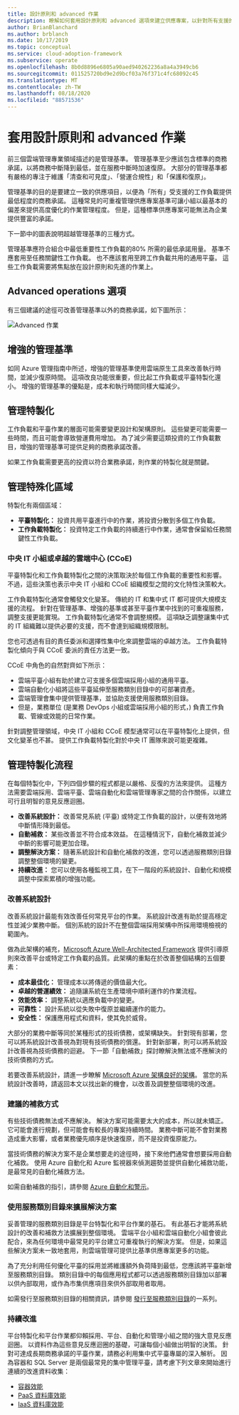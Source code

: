 ```yaml
---
title: 設計原則和 advanced 作業
description: 瞭解如何套用設計原則和 advanced 選項來建立供應專案，以針對所有支援的工作負載提供最低程度的商務承諾。
author: BrianBlanchard
ms.author: brblanch
ms.date: 10/17/2019
ms.topic: conceptual
ms.service: cloud-adoption-framework
ms.subservice: operate
ms.openlocfilehash: 8b0d8896e6805a90aed940262236a8a4a3949cb6
ms.sourcegitcommit: 011525720bd9e2d9bcf03a76f371c4fc68092c45
ms.translationtype: MT
ms.contentlocale: zh-TW
ms.lasthandoff: 08/18/2020
ms.locfileid: "88571536"
---
```

# <a name="apply-design-principles-and-advanced-operations"></a>套用設計原則和 advanced 作業

前三個雲端管理專業領域描述的是管理基準。 管理基準至少應該包含標準的商務承諾，以將商務中斷降到最低，並在服務中斷時加速復原。 大部分的管理基準都有嚴格的專注于維護「清查和可見度」、「營運合規性」和「保護和復原」。

管理基準的目的是要建立一致的供應項目，以便為「所有」受支援的工作負載提供最低程度的商務承諾。 這種常見的可重複管理供應專案基準可讓小組以最基本的偏差來提供高度優化的作業管理程度。 但是，這種標準供應專案可能無法為企業提供豐富的承諾。

下一節中的圖表說明超越管理基準的三種方式。

管理基準應符合組合中最低重要性工作負載的80% 所需的最低承諾用量。 基準不應套用至任務關鍵性工作負載。 也不應該套用至跨工作負載共用的通用平臺。 這些工作負載需要將焦點放在設計原則和先進的作業上。

## <a name="advanced-operations-options"></a>Advanced operations 選項

有三個建議的途徑可改善管理基準以外的商務承諾，如下圖所示：

![Advanced 作業](../_images/manage/beyond-the-baseline.png)

## <a name="enhanced-management-baseline"></a>增強的管理基準

如同 Azure 管理指南中所述，增強的管理基準使用雲端原生工具來改善執行時間，並減少復原時間。 這項改良功能很重要，但比起工作負載或平臺特製化還小。 增強的管理基準的優點是，成本和執行時間同樣大幅減少。

## <a name="management-specialization"></a>管理特製化

工作負載和平臺作業的層面可能需要變更設計和架構原則。 這些變更可能需要一些時間，而且可能會導致營運費用增加。 為了減少需要這類投資的工作負載數目，增強的管理基準可提供足夠的商務承諾改善。

如果工作負載需要更高的投資以符合業務承諾，則作業的特製化就是關鍵。

## <a name="areas-of-management-specialization"></a>管理特殊化區域

特製化有兩個區域：

- **平臺特製化：** 投資共用平臺進行中的作業，將投資分散到多個工作負載。
- **工作負載特製化：** 投資特定工作負載的持續進行中作業，通常會保留給任務關鍵性工作負載。

### <a name="central-it-team-or-cloud-center-of-excellence-ccoe"></a>中央 IT 小組或卓越的雲端中心 (CCoE) 

平臺特製化和工作負載特製化之間的決策取決於每個工作負載的重要性和影響。 不過，這些決策也表示中央 IT 小組和 CCoE 組織模型之間的文化特性決策較大。

工作負載特製化通常會觸發文化變革。 傳統的 IT 和集中式 IT 都可提供大規模支援的流程。 針對在管理基準、增強的基準或甚至平臺作業中找到的可重複服務，調整支援更能實現。 工作負載特製化通常不會調整規模。 這項缺乏調整讓集中式的 IT 組織難以提供必要的支援，而不會達到組織規模限制。

您也可透過有目的責任委派和選擇性集中化來調整雲端的卓越方法。 工作負載特製化傾向于與 CCoE 委派的責任方法更一致。

CCoE 中角色的自然對齊如下所示：

- 雲端平臺小組有助於建立可支援多個雲端採用小組的通用平臺。
- 雲端自動化小組將這些平臺延伸至服務類別目錄中的可部署資產。
- 雲端管理會集中提供管理基準，並協助支援使用服務類別目錄。
- 但是，業務單位 (是業務 DevOps 小組或雲端採用小組的形式，) 負責工作負載、管線或效能的日常作業。

針對調整管理領域，中央 IT 小組和 CCoE 模型通常可以在平臺特製化上提供，但文化變革也不甚。 提供工作負載特製化對於中央 IT 團隊來說可能更複雜。

## <a name="management-specialization-processes"></a>管理特製化流程

在每個特製化中，下列四個步驟的程式都是以嚴格、反復的方法來提供。 這種方法需要雲端採用、雲端平臺、雲端自動化和雲端管理專家之間的合作關係，以建立可行且明智的意見反應迴圈。

- **改善系統設計：** 改善常見系統 (平臺) 或特定工作負載的設計，以便有效地將中斷情形降到最低。
- **自動補救：** 某些改善並不符合成本效益。 在這種情況下，自動化補救並減少中斷的影響可能更加合理。
- **調整解決方案：** 隨著系統設計和自動化補救的改進，您可以透過服務類別目錄調整整個環境的變更。
- **持續改進：** 您可以使用各種監視工具，在下一階段的系統設計、自動化和規模調整中探索累積的增強功能。

### <a name="improve-system-design"></a>改善系統設計

改善系統設計最能有效改善任何常見平台的作業。 系統設計改進有助於提高穩定性並減少業務中斷。 個別系統的設計不在整個雲端採用架構中所採用環境檢視的範圍內。

做為此架構的補充，[Microsoft Azure Well-Architected Framework](/azure/architecture/framework) 提供引導原則來改善平台或特定工作負載的品質。此架構的重點在於改善整個結構的五個要素：

- **成本最佳化：** 管理成本以將傳遞的價值最大化。
- **卓越的營運績效：** 追隨讓系統在生產環境中順利運作的作業流程。
- **效能效率：** 調整系統以適應負載中的變更。
- **可靠性：** 設計系統以從失敗中復原並繼續運作的能力。
- **安全性：** 保護應用程式和資料，使其免於威脅。

大部分的業務中斷等同於某種形式的技術債務，或架構缺失。 針對現有部署，您可以將系統設計改善視為對現有技術債務的償還。 針對新部署，則可以將系統設計改善視為技術債務的迴避。 下一節「自動補救」探討瞭解決無法或不應解決的技術債務的方式。

若要改善系統設計，請進一步瞭解 [Microsoft Azure 架構良好的架構](/azure/architecture/framework)。 當您的系統設計改善時，請返回本文以找出新的機會，以改善及調整整個環境的改進。

### <a name="automated-remediation"></a>建議的補救方式

有些技術債務無法或不應解決。 解決方案可能需要太大的成本，所以就未矯正。 它可能會進行規劃，但可能會有較長的專案持續時間。 業務中斷可能不會對業務造成重大影響，或者業務優先順序是快速復原，而不是投資復原能力。

當技術債務的解決方案不是企業想要走的途徑時，接下來他們通常會想要採用自動化補救。 使用 Azure 自動化和 Azure 監視器來偵測趨勢並提供自動化補救功能，是最常見的自動化補救方法。

如需自動補救的指引，請參閱 [Azure 自動化和警示](/azure/automation/automation-create-alert-triggered-runbook)。

### <a name="scale-the-solution-with-a-service-catalog"></a>使用服務類別目錄來擴展解決方案

妥善管理的服務類別目錄是平台特製化和平台作業的基石。 有此基石才能將系統設計的改善和補救方法擴展到整個環境。 雲端平台小組和雲端自動化小組會彼此配合，來為任何環境中最常見的平台建立可重複執行的解決方案。 但是，如果這些解決方案未一致地套用，則雲端管理可提供比基準供應專案更多的功能。

為了充分利用任何優化平臺的採用並將維護額外負荷降到最低，您應該將平臺新增至服務類別目錄。 類別目錄中的每個應用程式都可以透過服務類別目錄加以部署以供內部取用，或作為市集供應項目來供外部取用者取用。

如需發行至服務類別目錄的相關資訊，請參閱 [發行至服務類別目錄](/azure/managed-applications/publish-service-catalog-app)的一系列。

### <a name="continuous-improvement"></a>持續改進

平台特製化和平台作業都仰賴採用、平台、自動化和管理小組之間的強大意見反應迴圈。 以資料作為這些意見反應迴圈的基礎，可讓每個小組做出明智的決策。 針對可達成長期商務承諾的平臺作業，請務必利用集中式平臺專屬的深入解析。 因為容器和 SQL Server 是兩個最常見的集中管理平臺，請考慮下列文章來開始進行連續的改進資料收集：

- [容器效能](/azure/azure-monitor/insights/container-insights-overview)
- [PaaS 資料庫效能](/azure/azure-monitor/insights/azure-sql)
- [IaaS 資料庫效能](/azure/azure-monitor/insights/sql-assessment)
